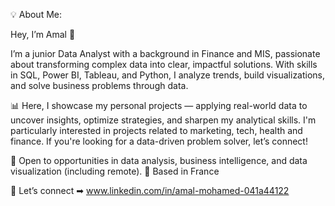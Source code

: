 💡 About Me:

Hey, I’m Amal 👋

I’m a junior Data Analyst with a background in Finance and MIS, passionate about transforming complex data into clear, impactful solutions. With skills in SQL, Power BI, Tableau, and Python, I analyze trends, build visualizations, and solve business problems through data.

📊 Here, I showcase my personal projects — applying real-world data to uncover insights, optimize strategies, and sharpen my analytical skills. I'm particularly interested in projects related to marketing, tech, health and finance. If you're looking for a data-driven problem solver, let’s connect!

🚀 Open to opportunities in data analysis, business intelligence, and data visualization (including remote).
📍 Based in France

📲 Let’s connect ➡︎ www.linkedin.com/in/amal-mohamed-041a44122
